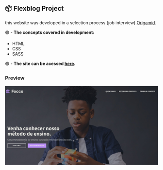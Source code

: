 ## 📦 Flexblog Project

this website was developed in a selection process (job interview) [Origamid](https://www.origamid.com/curso/css-flexbox/).

🟣 - **The concepts covered in development:**

-   HTML
-   CSS
-   SASS

🟢 - **The site can be acessed [here](https://bit.ly/fcco-est).**

### Preview

![Flexblog](./images/focco.jpg)
